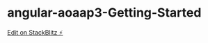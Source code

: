 # angular-aoaap3-Getting-Started

[Edit on StackBlitz ⚡️](https://stackblitz.com/edit/angular-aoaap3-bpdwn8)